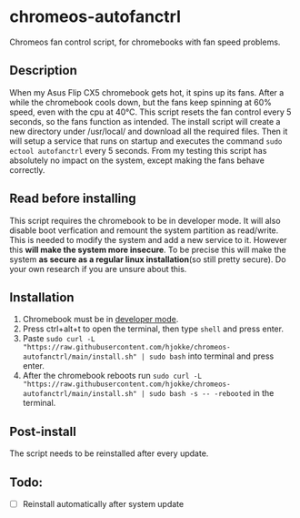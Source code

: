 # chromeos-autofanctrl
Chromeos fan control script, for chromebooks with fan speed problems.
## Description
When my Asus Flip CX5 chromebook gets hot, it spins up its fans. After a while the chromebook cools down, but the fans keep spinning at 60% speed, even with the cpu at 40°C. 
This script resets the fan control every 5 seconds, so the fans function as intended. 
The install script will create a new directory under /usr/local/ and download all the required files. Then it will setup a service that runs on startup and executes the command ```sudo ectool autofanctrl``` every 5 seconds. From my testing this script has absolutely no impact on the system, except making the fans behave correctly.
## Read before installing
This script requires the chromebook to be in developer mode. It will also disable boot verfication and remount the system partition as read/write. This is needed to modify the system and add a new service to it. However this **will make the system more insecure**. To be precise this will make the system **as secure as a regular linux installation**(so still pretty secure). Do your own research if you are unsure about this.
## Installation
1. Chromebook must be in [developer mode](https://www.androidauthority.com/how-to-enable-developer-mode-on-a-chromebook-906688/).
2. Press ctrl+alt+t to open the terminal, then type ```shell``` and press enter.
3. Paste ```sudo curl -L "https://raw.githubusercontent.com/hjokke/chromeos-autofanctrl/main/install.sh" | sudo bash``` into terminal and press enter.
4. After the chromebook reboots run ```sudo curl -L "https://raw.githubusercontent.com/hjokke/chromeos-autofanctrl/main/install.sh" | sudo bash -s -- -rebooted``` in the terminal.
## Post-install
The script needs to be reinstalled after every update.
## Todo:
- [ ] Reinstall automatically after system update
